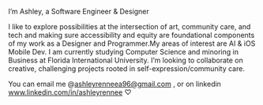 I’m Ashley, a Software Engineer & Designer 

I like to explore possibilities at the intersection of art, community care, and tech and making sure accessibility and equity are foundational components of my work as a Designer and Programmer.My areas of interest are AI & iOS Mobile Dev. 
I am currently studying Computer Science and minoring in Business at Florida International University.  I’m looking to collaborate on creative, challenging projects rooted in self-expression/community care.


You can email me @ashleyrenneea96@gmail.com , or on linkedin www.linkedin.com/in/ashleyrennee ♡
